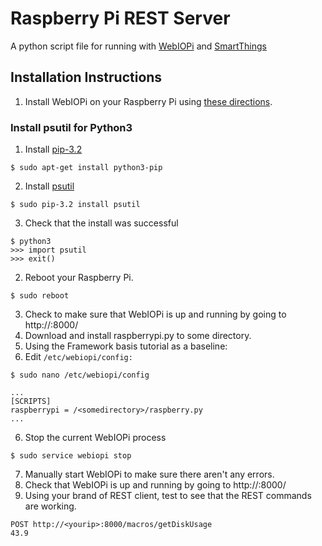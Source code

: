 # Raspberry Pi REST Server
A python script file for running with [WebIOPi](https://code.google.com/p/webiopi/) and [SmartThings](http://www.smartthings.com/)

## Installation Instructions
 1. Install WebIOPi on your Raspberry Pi using [these directions](https://code.google.com/p/webiopi/wiki/INSTALL).
### Install psutil for Python3
   1. Install [pip-3.2](https://github.com/pypa/pip)
```
$ sudo apt-get install python3-pip
```
   2. Install [psutil](https://github.com/giampaolo/psutil)
```
$ sudo pip-3.2 install psutil
```
   3. Check that the install was successful
   ```
   $ python3
   >>> import psutil
   >>> exit()
   ```
 2. Reboot your Raspberry Pi.
```
$ sudo reboot 
```
 3. Check to make sure that WebIOPi is up and running by going to http://<yourip>:8000/
 4. Download and install raspberrypi.py to some directory.
 5. Using the Framework basis tutorial as a baseline:
   1. Edit `/etc/webiopi/config:`
   ```
   $ sudo nano /etc/webiopi/config
   ```
   ```
   ...
   [SCRIPTS]
   raspberrypi = /<somedirectory>/raspberry.py
   ...
   ```
 6. Stop the current WebIOPi process
```
$ sudo service webiopi stop
```
 7. Manually start WebIOPi to make sure there aren't any errors.
 8. Check that WebIOPi is up and running by going to http://<yourip>:8000/
 9. Using your brand of REST client, test to see that the REST commands are working.
```
POST http://<yourip>:8000/macros/getDiskUsage
43.9
```
